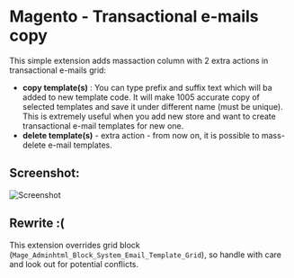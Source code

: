 # Magento - Transactional e-mails copy

This simple extension adds massaction column with 2 extra actions in transactional e-mails grid:

+ **copy template(s)** : You can type prefix and suffix text which will ba added to new template code. It will make 1005 accurate copy of selected templates and save it under different name (must be unique). This is extremely useful when you add new store and want to create transactional e-mail templates for new one.
+  **delete template(s)** - extra action - from now on, it is possible to mass-delete e-mail templates.

## Screenshot:

![Screenshot](http://www.creativecast.de/ak/2015-01-16_114434.png)

## Rewrite :(

This extension overrides grid block (```Mage_Adminhtml_Block_System_Email_Template_Grid```), so handle with care and look out for potential conflicts.
